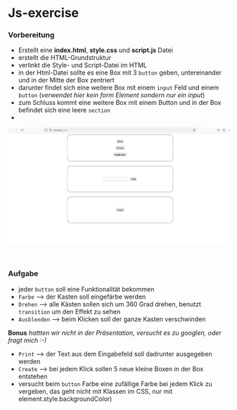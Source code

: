 # Js-exercise

### Vorbereitung

- Erstellt eine **index.html**, **style.css** und **script.js** Datei
- erstellt die HTML-Grundstruktur
- verlinkt die Style- und Script-Datei im HTML
- in der Html-Datei sollte es eine Box mit 3 `button` geben, untereinander und in der Mitte der Box zentriert 
- darunter findet sich eine weitere Box mit einem `input` Feld und einem `button` (*verwendet hier kein form Element sondern nur ein input*)
- zum Schluss kommt eine weitere Box mit einem Button und in der Box befindet sich eine leere `section`
- <br>
![Vorschau der Seite](mockup.png)

<br>

### Aufgabe
- jeder `button` soll eine Funktionalität bekommen
- `Farbe` --> der Kasten soll eingefärbe werden 
- `Drehen` --> alle Kästen sollen sich um 360 Grad drehen, benutzt `transition` um den Effekt zu sehen 
- `Ausblenden` --> beim Klicken soll der ganze Kasten verschwinden

**Bonus** *hattten wir nicht in der Präsentation, versucht es zu googlen, oder fragt mich :-)*
- `Print` --> der Text aus dem Eingabefeld soll dadrunter ausgegeben werden
- `Create` --> bei jedem Klick sollen 5 neue kleine Boxen in der Box entstehen
- versucht beim `button` Farbe eine zufällige Farbe bei jedem Klick zu vergeben, das geht nicht mit Klassen im CSS, nur mit element.style.backgroundColor)
